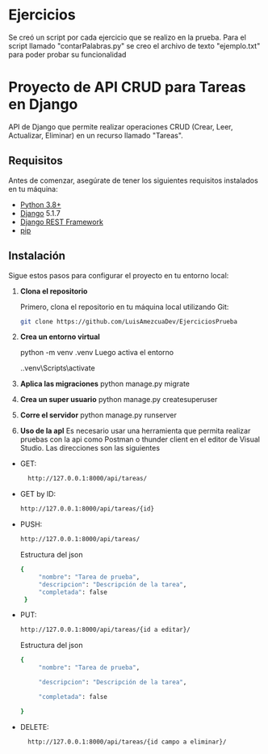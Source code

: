 # Ejercicios 
Se creó un script por cada ejercicio que se realizo en la prueba. Para el script llamado "contarPalabras.py" se creo el archivo de texto "ejemplo.txt" para poder probar su funcionalidad

# Proyecto de API CRUD para Tareas en Django

API de Django que permite realizar operaciones CRUD (Crear, Leer, Actualizar, Eliminar) en un recurso llamado "Tareas".

## Requisitos

Antes de comenzar, asegúrate de tener los siguientes requisitos instalados en tu máquina:

- [Python 3.8+](https://www.python.org/)
- [Django](https://www.djangoproject.com/) 5.1.7
- [Django REST Framework](https://www.django-rest-framework.org/)
- [pip](https://pip.pypa.io/en/stable/)

## Instalación

Sigue estos pasos para configurar el proyecto en tu entorno local:

1. **Clona el repositorio**

   Primero, clona el repositorio en tu máquina local utilizando Git:
   
   ```bash
   git clone https://github.com/LuisAmezcuaDev/EjerciciosPrueba

2. **Crea un entorno virtual**

    python -m venv .venv
    Luego activa el entorno 

    .\.venv\Scripts\activate

3. **Aplica las migraciones**
    python manage.py migrate

4. **Crea un super usuario**
    python manage.py createsuperuser

5. **Corre el servidor**
    python manage.py runserver

5. **Uso de la apl**
    Es necesario usar una herramienta que permita realizar pruebas con la api como Postman o thunder client en el editor de Visual Studio. Las direcciones son las siguientes

- GET:
   ```bash
     http://127.0.0.1:8000/api/tareas/
   ```
- GET by ID:
   ```bash
   http://127.0.0.1:8000/api/tareas/{id}
   ```
- PUSH:
   ```bash
   http://127.0.0.1:8000/api/tareas/
   ```
    Estructura del json
   ```bash
   {
        "nombre": "Tarea de prueba",
        "descripcion": "Descripción de la tarea",
        "completada": false
    }
   ```
- PUT:
   ```bash
   http://127.0.0.1:8000/api/tareas/{id a editar}/
   ```
    Estructura del json
   ```bash
   {
        "nombre": "Tarea de prueba",
   
        "descripcion": "Descripción de la tarea",
   
        "completada": false
   
   }
   ```
- DELETE:
   ```bash
     http://127.0.0.1:8000/api/tareas/{id campo a eliminar}/
   ```

